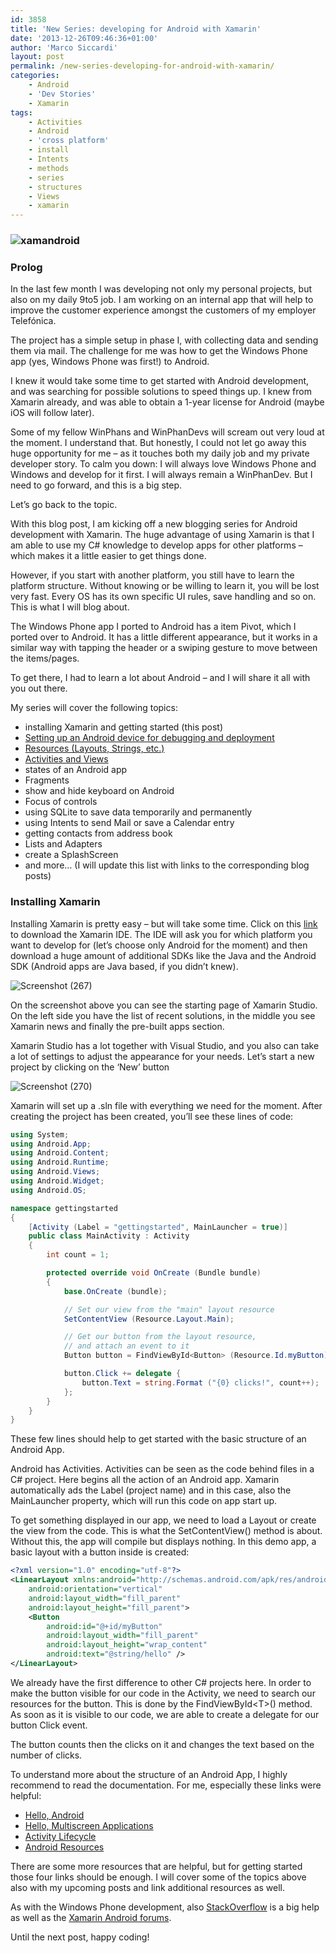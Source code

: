 ```yaml
---
id: 3858
title: 'New Series: developing for Android with Xamarin'
date: '2013-12-26T09:46:36+01:00'
author: 'Marco Siccardi'
layout: post
permalink: /new-series-developing-for-android-with-xamarin/
categories:
    - Android
    - 'Dev Stories'
    - Xamarin
tags:
    - Activities
    - Android
    - 'cross platform'
    - install
    - Intents
    - methods
    - series
    - structures
    - Views
    - xamarin
---
```


### ![xamandroid](/assets/img/2013/12/xamandroid.png "xamandroid")

### Prolog

In the last few month I was developing not only my personal projects, but also on my daily 9to5 job. I am working on an internal app that will help to improve the customer experience amongst the customers of my employer Telefónica.

The project has a simple setup in phase I, with collecting data and sending them via mail. The challenge for me was how to get the Windows Phone app (yes, Windows Phone was first!) to Android.

I knew it would take some time to get started with Android development, and was searching for possible solutions to speed things up. I knew from Xamarin already, and was able to obtain a 1-year license for Android (maybe iOS will follow later).

Some of my fellow WinPhans and WinPhanDevs will scream out very loud at the moment. I understand that. But honestly, I could not let go away this huge opportunity for me – as it touches both my daily job and my private developer story. To calm you down: I will always love Windows Phone and Windows and develop for it first. I will always remain a WinPhanDev. But I need to go forward, and this is a big step.

Let’s go back to the topic.

With this blog post, I am kicking off a new blogging series for Android development with Xamarin. The huge advantage of using Xamarin is that I am able to use my C# knowledge to develop apps for other platforms – which makes it a little easier to get things done.

However, if you start with another platform, you still have to learn the platform structure. Without knowing or be willing to learn it, you will be lost very fast. Every OS has its own specific UI rules, save handling and so on. This is what I will blog about.

The Windows Phone app I ported to Android has a item Pivot, which I ported over to Android. It has a little different appearance, but it works in a similar way with tapping the header or a swiping gesture to move between the items/pages.

To get there, I had to learn a lot about Android – and I will share it all with you out there.

My series will cover the following topics:

- installing Xamarin and getting started (this post)
- [Setting up an Android device for debugging and deployment](http://wp.me/p3Qd8S-10u)
- [Resources (Layouts, Strings, etc.)](http://msicc.net/?p=3893 "Xamarin: Resources of an Android app project")
- [Activities and Views](http://msicc.net/?p=3978 "Xamarin: Android Activities, Context, Intents and Views")
- states of an Android app
- Fragments
- show and hide keyboard on Android
- Focus of controls
- using SQLite to save data temporarily and permanently
- using Intents to send Mail or save a Calendar entry
- getting contacts from address book
- Lists and Adapters
- create a SplashScreen
- and more… (I will update this list with links to the corresponding blog posts)

### Installing Xamarin

Installing Xamarin is pretty easy – but will take some time. Click on this [link](http://xamarin.com/studio) to download the Xamarin IDE. The IDE will ask you for which platform you want to develop for (let’s choose only Android for the moment) and then download a huge amount of additional SDKs like the Java and the Android SDK (Android apps are Java based, if you didn’t knew).

![Screenshot (267)](/assets/img/2013/12/Screenshot-267.png "Screenshot (267)")

On the screenshot above you can see the starting page of Xamarin Studio. On the left side you have the list of recent solutions, in the middle you see Xamarin news and finally the pre-built apps section.

Xamarin Studio has a lot together with Visual Studio, and you also can take a lot of settings to adjust the appearance for your needs. Let’s start a new project by clicking on the ‘New’ button

![Screenshot (270)](/assets/img/2013/12/Screenshot-270.png "Screenshot (270)")

Xamarin will set up a .sln file with everything we need for the moment. After creating the project has been created, you’ll see these lines of code:

``` csharp
using System;
using Android.App;
using Android.Content;
using Android.Runtime;
using Android.Views;
using Android.Widget;
using Android.OS;

namespace gettingstarted
{
	[Activity (Label = "gettingstarted", MainLauncher = true)]
	public class MainActivity : Activity
	{
		int count = 1;

		protected override void OnCreate (Bundle bundle)
		{
			base.OnCreate (bundle);

			// Set our view from the "main" layout resource
			SetContentView (Resource.Layout.Main);

			// Get our button from the layout resource,
			// and attach an event to it
			Button button = FindViewById<Button> (Resource.Id.myButton);

			button.Click += delegate {
				button.Text = string.Format ("{0} clicks!", count++);
			};
		}
	}
}
```
 
These few lines should help to get started with the basic structure of an Android App.

Android has Activities. Activities can be seen as the code behind files in a C# project. Here begins all the action of an Android app. Xamarin automatically ads the Label (project name) and in this case, also the MainLauncher property, which will run this code on app start up.

To get something displayed in our app, we need to load a Layout or create the view from the code. This is what the SetContentView() method is about. Without this, the app will compile but displays nothing. In this demo app, a basic layout with a button inside is created:

``` xml
<?xml version="1.0" encoding="utf-8"?>
<LinearLayout xmlns:android="http://schemas.android.com/apk/res/android"
    android:orientation="vertical"
    android:layout_width="fill_parent"
    android:layout_height="fill_parent">
    <Button
        android:id="@+id/myButton"
        android:layout_width="fill_parent"
        android:layout_height="wrap_content"
        android:text="@string/hello" />
</LinearLayout>
```
 
We already have the first difference to other C# projects here. In order to make the button visible for our code in the Activity, we need to search our resources for the button. This is done by the FindViewById&lt;T&gt;() method. As soon as it is visible to our code, we are able to create a delegate for our button Click event.

The button counts then the clicks on it and changes the text based on the number of clicks.

To understand more about the structure of an Android App, I highly recommend to read the documentation. For me, especially these links were helpful:

- [Hello, Android](http://docs.xamarin.com/guides/android/getting_started/hello,_world/)
- [Hello, Multiscreen Applications](http://docs.xamarin.com/guides/android/getting_started/hello,_multi-screen_applications/)
- [Activity Lifecycle](http://docs.xamarin.com/guides/android/application_fundamentals/activity_lifecycle/)
- [Android Resources](http://docs.xamarin.com/guides/android/application_fundamentals/resources_in_android/)

There are some more resources that are helpful, but for getting started those four links should be enough. I will cover some of the topics above also with my upcoming posts and link additional resources as well.

As with the Windows Phone development, also [StackOverflow](http://stackoverflow.com/search?q=xamarin) is a big help as well as the [Xamarin Android forums](http://forums.xamarin.com/categories/android).

Until the next post, happy coding!